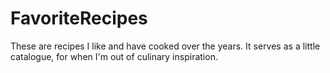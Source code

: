 # FavoriteRecipes
These are recipes I like and have cooked over the years. It serves as a little catalogue, for when I'm out of culinary inspiration.
